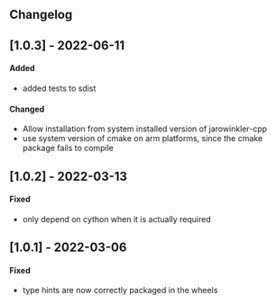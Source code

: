 ## Changelog

## [1.0.3] - 2022-06-11
#### Added
- added tests to sdist

#### Changed
- Allow installation from system installed version of jarowinkler-cpp
- use system version of cmake on arm platforms, since the cmake package fails to compile

## [1.0.2] - 2022-03-13
#### Fixed
- only depend on cython when it is actually required

## [1.0.1] - 2022-03-06
#### Fixed
- type hints are now correctly packaged in the wheels

